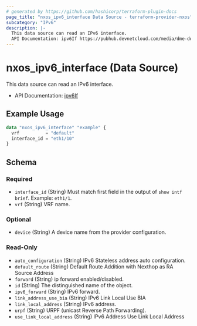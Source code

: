 ```yaml
---
# generated by https://github.com/hashicorp/terraform-plugin-docs
page_title: "nxos_ipv6_interface Data Source - terraform-provider-nxos"
subcategory: "IPv6"
description: |-
  This data source can read an IPv6 interface.
  API Documentation: ipv6If https://pubhub.devnetcloud.com/media/dme-docs-10-2-2/docs/Layer%203/ipv6:If/
---
```


# nxos_ipv6_interface (Data Source)

This data source can read an IPv6 interface.

- API Documentation: [ipv6If](https://pubhub.devnetcloud.com/media/dme-docs-10-2-2/docs/Layer%203/ipv6:If/)

## Example Usage

```terraform
data "nxos_ipv6_interface" "example" {
  vrf          = "default"
  interface_id = "eth1/10"
}
```

<!-- schema generated by tfplugindocs -->
## Schema

### Required

- `interface_id` (String) Must match first field in the output of `show intf brief`. Example: `eth1/1`.
- `vrf` (String) VRF name.

### Optional

- `device` (String) A device name from the provider configuration.

### Read-Only

- `auto_configuration` (String) IPv6 Stateless address auto configuration.
- `default_route` (String) Default Route Addition with Nexthop as RA Source Address
- `forward` (String) ip forward enabled/disabled.
- `id` (String) The distinguished name of the object.
- `ipv6_forward` (String) IPv6 forward.
- `link_address_use_bia` (String) IPv6 Link Local Use BIA
- `link_local_address` (String) IPv6 address.
- `urpf` (String) URPF (unicast Reverse Path Forwarding).
- `use_link_local_address` (String) IPv6 Address Use Link Local Address
